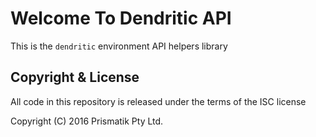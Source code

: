 # Welcome To Dendritic API

This is the `dendritic` environment API helpers library

## Copyright & License

All code in this repository is released under the terms of the ISC license

Copyright (C) 2016 Prismatik Pty Ltd.
